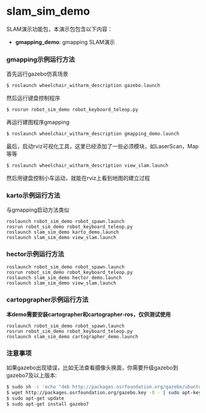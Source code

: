 # slam\_sim\_demo

SLAM演示功能包，本演示包包含以下内容：

* **gmapping_demo**: gmapping SLAM演示


### gmapping示例运行方法

首先运行gazebo仿真场景

```sh
$ roslaunch wheelchair_witharm_description gazebo.launch
```

然后运行键盘控制程序

```sh
$ rosrun robot_sim_demo robot_keyboard_teleop.py
```

再运行建图程序gmapping

```sh
$ roslaunch wheelchair_witharm_description gmapping_demo.launch
```

最后，启动rviz可视化工具，这里已经添加了一些必须模块，如LaserScan，Map等等

```sh
$ roslaunch wheelchair_witharm_description view_slam.launch
```

然后用键盘控制小车运动，就能在rviz上看到地图的建立过程


### karto示例运行方法

与gmapping启动方法类似

	roslaunch robot_sim_demo robot_spawn.launch
	rosrun robot_sim_demo robot_keyboard_teleop.py
	roslaunch slam_sim_demo karto_demo.launch
	roslaunch slam_sim_demo view_slam.launch

### hector示例运行方法

	roslaunch robot_sim_demo robot_spawn.launch
	rosrun robot_sim_demo robot_keyboard_teleop.py
	roslaunch slam_sim_demo hector_demo.launch
	roslaunch slam_sim_demo view_slam.launch

### cartopgrapher示例运行方法

**本demo需要安装cartographer和cartographer-ros，仅供测试使用**

	roslaunch robot_sim_demo robot_spawn.launch
	rosrun robot_sim_demo robot_keyboard_teleop.py
	roslaunch slam_sim_demo cartographer_demo.launch


### 注意事项
如果gazebo出现错误，比如无法查看摄像头换面，你需要升级gazebo到gazebo7及以上版本:
```sh
$ sudo sh -c 'echo "deb http://packages.osrfoundation.org/gazebo/ubuntu-stable `lsb_release -cs` main" > /etc/apt/sources.list.d/gazebo-stable.list'
$ wget http://packages.osrfoundation.org/gazebo.key -O - | sudo apt-key add -
$ sudo apt-get update
$ sudo apt-get install gazebo7
```
